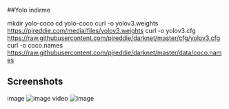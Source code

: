 ##Yolo indirme

mkdir yolo-coco
cd yolo-coco
curl -o yolov3.weights https://pjreddie.com/media/files/yolov3.weights
curl -o yolov3.cfg https://raw.githubusercontent.com/pjreddie/darknet/master/cfg/yolov3.cfg
curl -o coco.names https://raw.githubusercontent.com/pjreddie/darknet/master/data/coco.names

## Screenshots
image
![image](https://github.com/user-attachments/assets/af6f35e2-6f01-4bee-9e71-20310a6c1916)
video
![image](https://github.com/user-attachments/assets/e7adf673-31ef-4ff2-a251-5aab2927e2a1)
